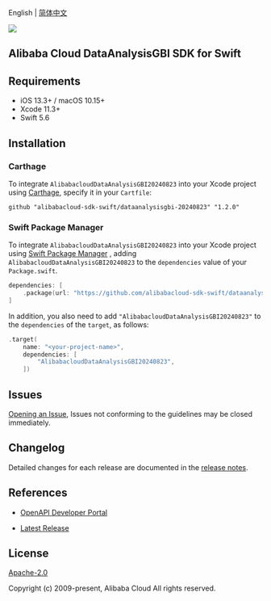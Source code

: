 English | [简体中文](README-CN.md)

![](https://aliyunsdk-pages.alicdn.com/icons/AlibabaCloud.svg)

## Alibaba Cloud DataAnalysisGBI SDK for Swift

## Requirements

- iOS 13.3+ / macOS 10.15+
- Xcode 11.3+
- Swift 5.6

## Installation

### Carthage

To integrate `AlibabacloudDataAnalysisGBI20240823` into your Xcode project using [Carthage](https://github.com/Carthage/Carthage), specify it in your `Cartfile`:

```ogdl
github "alibabacloud-sdk-swift/dataanalysisgbi-20240823" "1.2.0"
```

### Swift Package Manager

To integrate `AlibabacloudDataAnalysisGBI20240823` into your Xcode project using [Swift Package Manager](https://swift.org/package-manager/) , adding `AlibabacloudDataAnalysisGBI20240823` to the `dependencies` value of your `Package.swift`.

```swift
dependencies: [
    .package(url: "https://github.com/alibabacloud-sdk-swift/dataanalysisgbi-20240823.git", from: "1.2.0")
]
```

In addition, you also need to add `"AlibabacloudDataAnalysisGBI20240823"` to the `dependencies` of the `target`, as follows:

```swift
.target(
    name: "<your-project-name>",
    dependencies: [
        "AlibabacloudDataAnalysisGBI20240823",
    ])
```

## Issues

[Opening an Issue](https://github.com/alibabacloud-sdk-swift/dataanalysisgbi-20240823/issues/new), Issues not conforming to the guidelines may be closed immediately.

## Changelog

Detailed changes for each release are documented in the [release notes](./ChangeLog.txt).

## References

* [OpenAPI Developer Portal](https://next.api.alibabacloud.com/home)
- [Latest Release](https://github.com/alibabacloud-sdk-swift/dataanalysisgbi-20240823)

## License

[Apache-2.0](http://www.apache.org/licenses/LICENSE-2.0)

Copyright (c) 2009-present, Alibaba Cloud All rights reserved.
